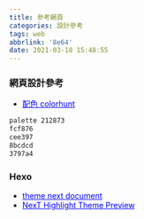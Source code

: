 ```yaml
---
title: 參考網頁
categories: 設計參考
tags: web
abbrlink: '8e64'
date: 2021-03-18 15:48:55
---
```


<style>
a {
	color: blue;
	border-bottom: 0;
}
a:hover {
	color: blue;
	text-decoration: underline;
}
</style>

### 網頁設計參考

+ [配色 colorhunt](https://colorhunt.co/)
``` bash
palette 212873
fcf876
cee397
8bcdcd
3797a4
```

### Hexo

+ [theme next document](https://theme-next.iissnan.com/)
+ [NexT Highlight Theme Preview](https://theme-next.js.org/highlight/)
